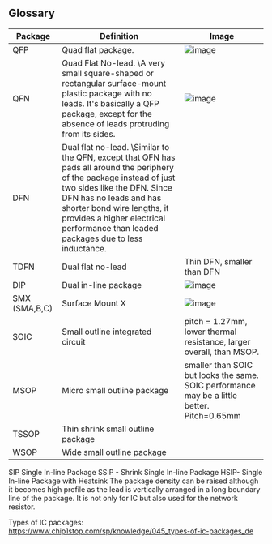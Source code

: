 ## Glossary
| Package | Definition | Image |
|--|--|--|
| QFP | Quad flat package.   | ![image](https://user-images.githubusercontent.com/42329930/200685597-4dd68150-46d3-474c-8ffa-f1ce2299a802.png) |
| QFN | Quad Flat No-lead.  \A very small square-shaped or rectangular surface-mount plastic package with no leads. It's basically a QFP package, except for the absence of leads protruding from its sides. | ![image](https://user-images.githubusercontent.com/42329930/200685707-7aa5f864-b6cd-4dec-8b56-23759b4f1e82.png) |
| DFN | Dual flat no-lead.  \Similar to the QFN, except that QFN has pads all around the periphery of the package instead of just two sides like the DFN. Since DFN has no leads and has shorter bond wire lengths, it provides a higher electrical performance than leaded packages due to less inductance. |  |
| TDFN | Dual flat no-lead   | Thin DFN, smaller than DFN  |
| DIP | Dual in-line package | ![image](https://user-images.githubusercontent.com/42329930/200685802-bddbc6a6-54f2-41cf-8a81-c4af4587b694.png) |
| SMX (SMA,B,C) | Surface Mount X | ![image](https://user-images.githubusercontent.com/42329930/200690920-f884c16b-f16c-4fa9-8e5b-84cfcdd3aadb.png) |
| SOIC | Small outline integrated circuit | pitch = 1.27mm, lower thermal resistance, larger overall, than MSOP.  |
| MSOP | Micro small outline package | smaller than SOIC but looks the same. SOIC performance may be a little better. Pitch=0.65mm |
| TSSOP | Thin shrink small outline package |  |
| WSOP  | Wide small outline package  |   |


SIP Single In-line Package
SSIP - Shrink Single In-line Package
HSIP- Single In-line Package with Heatsink
The package density can be raised although it becomes high profile as the lead is vertically arranged in a long boundary line of the package. It is not only for IC but also used for the network resistor.





Types of IC packages: https://www.chip1stop.com/sp/knowledge/045_types-of-ic-packages_de
